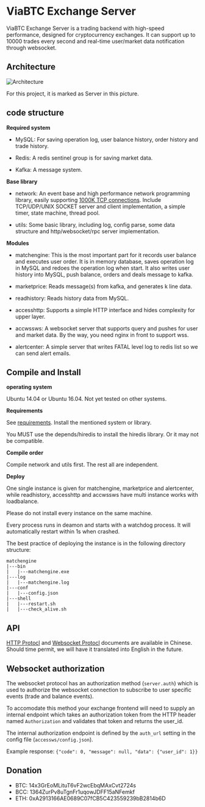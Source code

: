 # ViaBTC Exchange Server

ViaBTC Exchange Server is a trading backend with high-speed performance, designed for cryptocurrency exchanges. It can support up to 10000 trades every second and real-time user/market data notification through websocket.

## Architecture

![Architecture](https://user-images.githubusercontent.com/1209350/32476113-5ffc622a-c3b0-11e7-9755-924f17bcc167.jpeg)

For this project, it is marked as Server in this picture.

## code structure

**Required system**

* MySQL: For saving operation log, user balance history, order history and trade history.

* Redis: A redis sentinel group is for saving market data.

* Kafka: A message system.

**Base library**

* network: An event base and high performance network programming library, easily supporting [1000K TCP connections](http://www.kegel.com/c10k.html). Include TCP/UDP/UNIX SOCKET server and client implementation, a simple timer, state machine, thread pool. 

* utils: Some basic library, including log, config parse, some data structure and http/websocket/rpc server implementation.

**Modules**

* matchengine: This is the most important part for it records user balance and executes user order. It is in memory database, saves operation log in MySQL and redoes the operation log when start. It also writes user history into MySQL, push balance, orders and deals message to kafka.

* marketprice: Reads message(s) from kafka, and generates k line data.

* readhistory: Reads history data from MySQL.

* accesshttp: Supports a simple HTTP interface and hides complexity for upper layer.

* accwssws: A websocket server that supports query and pushes for user and market data. By the way, you need nginx in front to support wss.

* alertcenter: A simple server that writes FATAL level log to redis list so we can send alert emails.

## Compile and Install

**operating system**

Ubuntu 14.04 or Ubuntu 16.04. Not yet tested on other systems.

**Requirements**

See [requirements](https://github.com/viabtc/viabtc_exchange_server/wiki/requirements). Install the mentioned system or library.

You MUST use the depends/hiredis to install the hiredis library. Or it may not be compatible.

**Compile order**

Compile network and utils first. The rest all are independent.

**Deploy**

One single instance is given for matchengine, marketprice and alertcenter, while readhistory, accesshttp and accwssws have multi instance works with loadbalance.

Please do not install every instance on the same machine.

Every process runs in deamon and starts with a watchdog process. It will automatically restart within 1s when crashed.

The best practice of deploying the instance is in the following directory structure:

```
matchengine
|---bin
|   |---matchengine.exe
|---log
|   |---matchengine.log
|---conf
|   |---config.json
|---shell
|   |---restart.sh
|   |---check_alive.sh
```

## API

[HTTP Protocl](https://github.com/viabtc/viabtc_exchange_server/wiki/HTTP-Protocol) and [Websocket Protocl](https://github.com/viabtc/viabtc_exchange_server/wiki/WebSocket-Protocol) documents are available in Chinese. Should time permit, we will have it translated into English in the future.

## Websocket authorization

The websocket protocol has an authorization method (`server.auth`) which is used to authorize the websocket connection to subscribe to user specific events (trade and balance events).

To accomodate this method your exchange frontend will need to supply an internal endpoint which takes an authorization token from the HTTP header named `Authorization` and validates that token and returns the user_id.

The internal authorization endpoint is defined by the `auth_url` setting in the config file (`accessws/config.json`).

Example response: `{"code": 0, "message": null, "data": {"user_id": 1}}`

## Donation

* BTC: 14x3GrEoMLituT6vF2wcEbqMAxCvt2724s
* BCC: 1364ZurPv8uTgnFr1uqowJDFF15aNFemkf
* ETH: 0xA2913166AE0689C07fCB5C423559239bB2814b6D

